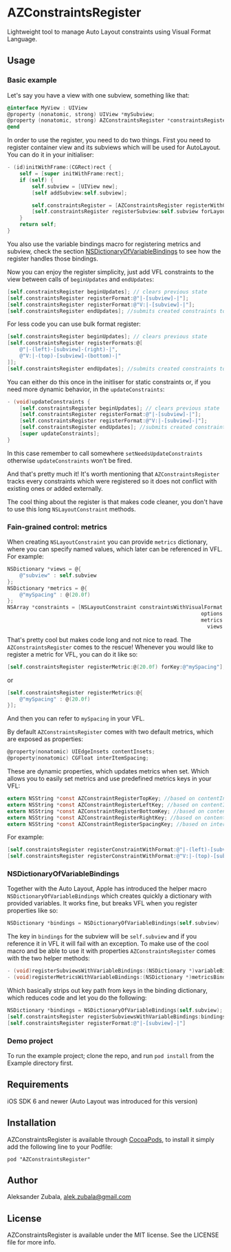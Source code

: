 # AZConstraintsRegister

Lightweight tool to manage Auto Layout constraints using Visual Format Language.

## Usage

### Basic example 

Let's say you have a view with one subview, something like that:

```objective-c
@interface MyView : UIView
@property (nonatomic, strong) UIView *mySubview;
@property (nonatomic, strong) AZConstraintsRegister *constraintsRegister;
@end
```
In order to use the register, you need to do two things. First you need to register container view and its subviews which will be used for AutoLayout. You can do it in your initialiser:

```objective-c
- (id)initWithFrame:(CGRect)rect {
	self = [super initWithFrame:rect];
	if (self) {		
		self.subview = [UIView new];
		[self addSubview:self.subview];

		self.constraintsRegister = [AZConstraintsRegister registerWithContainerView:self];
		[self.constraintsRegister registerSubview:self.subview forLayoutKey:@"subview"];				
	}
	return self;
}
```
You also use the variable bindings macro for registering metrics and subview, check the section [NSDictionaryOfVariableBindings](#nsdictionaryofvariablebindings) to see how the register handles those bindings.

Now you can enjoy the register simplicity, just add VFL constraints to the view between calls of `beginUpdates` and `endUpdates`:

```objective-c
[self.constraintsRegister beginUpdates]; // clears previous state
[self.constraintsRegister registerFormat:@"|-[subview]-|"];
[self.constraintsRegister registerFormat:@"V:|-[subview]-|"];
[self.constraintsRegister endUpdates]; //submits created constraints to the view
```

For less code you can use bulk format register:

```objective-c
[self.constraintsRegister beginUpdates]; // clears previous state
[self.constraintsRegister registerFormats:@[
    @"|-(left)-[subview]-(right)-|",
    @"V:|-(top)-[subview]-(bottom)-|"
]];
[self.constraintsRegister endUpdates]; //submits created constraints to the view
```

You can either do this once in the initliser for static constraints or, if you need more dynamic behavior, in the `updateConstraints`:

```objective-c
- (void)updateConstraints {
	[self.constraintsRegister beginUpdates]; // clears previous state	
	[self.constraintsRegister registerFormat:@"|-[subview]-|"];
	[self.constraintsRegister registerFormat:@"V:|-[subview]-|"];
	[self.constraintsRegister endUpdates]; //submits created constraints to the view
	[super updateConstraints];
}
```

In this case remember to call somewhere `setNeedsUpdateConstraints` otherwise `updateConstraints` won't be fired.

And that's pretty much it! It's worth mentioning that `AZConstraintsRegister` tracks every constraints which were registered so it does not conflict with existing ones or added externally.

The cool thing about the register is that makes code cleaner, you don't have to use this long `NSLayoutConstraint` methods. 

### Fain-grained control: metrics

When creating `NSLayoutConstraint` you can provide `metrics` dictionary, where you can specify named values, which later can be referenced in VFL. For example:

```objective-c
NSDictionary *views = @{
	@"subview" : self.subview
};
NSDictionary *metrics = @{
	@"mySpacing" : @(20.0f)
};
NSArray *constraints = [NSLayoutConstraint constraintsWithVisualFormat:@"|-(mySpacing)-[subview]-|" 
                                                               options:0 
                                                               metrics:metrics
                                                                 views:views];

```

That's pretty cool but makes code long and not nice to read. The `AZConstraintsRegister` comes to the rescue! Whenever you would like to register a metric for VFL, you can do it like so:

```objective-c
[self.constraintsRegister registerMetric:@(20.0f) forKey:@"mySpacing"];
```
or
```objective-c
[self.constraintsRegister registerMetrics:@{
    @"mySpacing" : @(20.0f)
}];
```

And then you can refer to `mySpacing` in your VFL.

By default `AZConstraintsRegister` comes with two default metrics, which are exposed as properties:
```objective-c
@property(nonatomic) UIEdgeInsets contentInsets;
@property(nonatomic) CGFloat interItemSpacing;
```
These are dynamic properties, which updates metrics when set. Which allows you to easily set metrics and use predefined metrics keys in your VFL:

```objective-c
extern NSString *const AZConstraintRegisterTopKey; //based on contentInsets.top,
extern NSString *const AZConstraintRegisterLeftKey; //based on contentInsets.left,
extern NSString *const AZConstraintRegisterBottomKey; //based on contentInsets.bottom
extern NSString *const AZConstraintRegisterRightKey; //based on contentInsets.right
extern NSString *const AZConstraintRegisterSpacingKey; //based on interItemSpacing
```

For example:

```objective-c
[self.constraintsRegister registerConstraintWithFormat:@"|-(left)-[subview]-(right)-|"];
[self.constraintsRegister registerConstraintWithFormat:@"V:|-(top)-[subview]-(bottom)-|"];
```

### NSDictionaryOfVariableBindings

Together with the Auto Layout, Apple has introduced the helper macro `NSDictionaryOfVariableBindings` which creates quickly a dictionary with provided variables. It works fine, but breaks VFL when you register properties like so:
```objective-c
NSDictionary *bindings = NSDictionaryOfVariableBindings(self.subview)
```
The key in `bindings` for the subview will be `self.subview` and if you reference it in VFL it will fail with an exception. To make use of the cool macro and be able to use it with properties `AZConstraintsRegister` comes with the two helper methods:
```objective-c
- (void)registerSubviewsWithVariableBindings:(NSDictionary *)variableBindings;
- (void)registerMetricsWithVariableBindings:(NSDictionary *)metricsBindings;
```

Which basically strips out key path from keys in the binding dictionary, which reduces code and let you do the following:

```objective-c
NSDictionary *bindings = NSDictionaryOfVariableBindings(self.subview);
[self.constraintsRegister registerSubviewsWithVariableBindings:bindings];
[self.constraintsRegister registerFormat:@"|-[subview]-|"]
```

### Demo project
To run the example project; clone the repo, and run `pod install` from the Example directory first.

## Requirements

iOS SDK 6 and newer (Auto Layout was introduced for this version)

## Installation

AZConstraintsRegister is available through [CocoaPods](http://cocoapods.org), to install
it simply add the following line to your Podfile:

    pod "AZConstraintsRegister"

## Author

Aleksander Zubala, alek.zubala@gmail.com

## License

AZConstraintsRegister is available under the MIT license. See the LICENSE file for more info.

